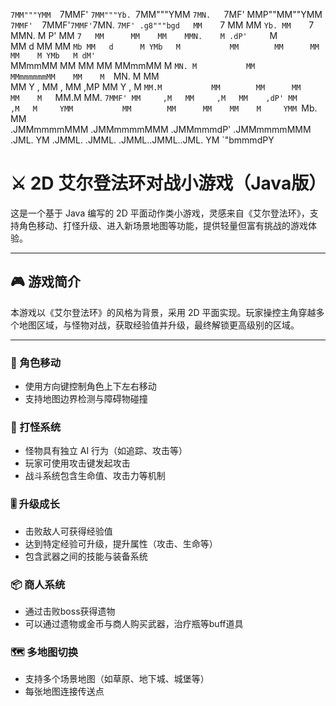 `7MM"""YMM  `7MMF'      `7MM"""Yb. `7MM"""YMM  `7MN.   `7MF'    MMP""MM""YMM `7MMF'  `7MMF'`7MMF'`7MN.   `7MF' .g8"""bgd  
  MM    `7    MM          MM    `Yb. MM    `7    MMN.    M      P'   MM   `7   MM      MM    MM    MMN.    M .dP'     `M  
  MM   d      MM          MM     `Mb MM   d      M YMb   M           MM        MM      MM    MM    M YMb   M dM'       `  
  MMmmMM      MM          MM      MM MMmmMM      M  `MN. M           MM        MMmmmmmmMM    MM    M  `MN. M MM           
  MM   Y  ,   MM      ,   MM     ,MP MM   Y  ,   M   `MM.M           MM        MM      MM    MM    M   `MM.M MM.    `7MMF'
  MM     ,M   MM     ,M   MM    ,dP' MM     ,M   M     YMM           MM        MM      MM    MM    M     YMM `Mb.     MM  
.JMMmmmmMMM .JMMmmmmMMM .JMMmmmdP' .JMMmmmmMMM .JML.    YM         .JMML.    .JMML.  .JMML..JMML..JML.    YM   `"bmmmdPY  

# ⚔️ 2D 艾尔登法环对战小游戏（Java版）

这是一个基于 Java 编写的 2D 平面动作类小游戏，灵感来自《艾尔登法环》，支持角色移动、打怪升级、进入新场景地图等功能，提供轻量但富有挑战的游戏体验。

---

## 🎮 游戏简介

本游戏以《艾尔登法环》的风格为背景，采用 2D 平面实现。玩家操控主角穿越多个地图区域，与怪物对战，获取经验值并升级，最终解锁更高级别的区域。

---

### 🚶 角色移动
- 使用方向键控制角色上下左右移动
- 支持地图边界检测与障碍物碰撞

### 🐉 打怪系统
- 怪物具有独立 AI 行为（如追踪、攻击等）
- 玩家可使用攻击键发起攻击
- 战斗系统包含生命值、攻击力等机制

### 🎚️ 升级成长
- 击败敌人可获得经验值
- 达到特定经验可升级，提升属性（攻击、生命等）
- 包含武器之间的技能与装备系统

### 📦 商人系统
- 通过击败boss获得遗物
- 可以通过遗物或金币与商人购买武器，治疗瓶等buff道具

### 🗺️ 多地图切换
- 支持多个场景地图（如草原、地下城、城堡等）
- 每张地图连接传送点
